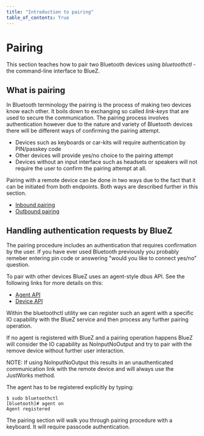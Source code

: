 ```yaml
---
title: "Introduction to pairing"
table_of_contents: True
---
```


# Pairing

This section teaches how to pair two Bluetooth devices using *bluetoothctl* -
the command-line interface to BlueZ.

## What is pairing

In Bluetooth terminology the pairing is the process of making two devices know
each other. It boils down to exchanging so called *link-keys* that are used to
secure the communication. The pairing process involves authentication however
due to the nature and variety of Bluetooth devices there will be different ways
of confirming the pairing attempt.

* Devices such as keyboards or car-kits will require authentication by PIN/passkey code
* Other devices will provide yes/no choice to the pairing attempt
* Devices without an input interface such as headsets or speakers will not
  require the user to confirm the pairing attempt at all.

Pairing with a remote device can be done in two ways due to the fact that it can
be initiated from both endpoints. Both ways are described further in this
section.

* [Inbound pairing](inbound.html)
* [Outbound pairing](outbound.html)

## Handling authentication requests by BlueZ

The pairing procedure includes an authentication that requires confirmation by
the user. If you have ever used Bluetooth previously you probably remeber
entering pin code or answering "would you like to connect yes/no" question.

To pair with other devices BlueZ uses an agent-style dbus API. See the
following links for more details on this:

 * [Agent API](https://git.kernel.org/cgit/bluetooth/bluez.git/tree/doc/agent-api.txt)
 * [Device API](https://git.kernel.org/cgit/bluetooth/bluez.git/tree/doc/device-api.txt)

Within the bluetoothctl utility we can register such an agent with a
specific IO capability with the BlueZ service and then process any
further pairing operation.

If no agent is registered with BlueZ and a pairing operation happens
BlueZ will consider the IO capability as NoInputNoOutput and try to
pair with the remove device without further user interaction.

NOTE: If using NoInputNoOutput this results in an unauthenticated
communication link with the remote device and will always use the
JustWorks method.

The agent has to be registered explicitly by typing:

```
$ sudo bluetoothctl
[bluetooth]# agent on
Agent registered
```

The pairing section will walk you through pairing procedure with a keyboard. It
will require passcode authentication.

